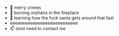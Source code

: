 - 👋 merry crimes
- 👀 burning orphans in the fireplace
- 🌱 learning how the fuck santa gets around that fast
-    eeeeeeeeeeeeeeeeeeeeeeeeeee
- 📫 dont need to contact me

<!---
Hedgr/Hedgr is a ✨ special ✨ repository because its `README.md` (this file) appears on your GitHub profile.
You can click the Preview link to take a look at your changes.
--->
